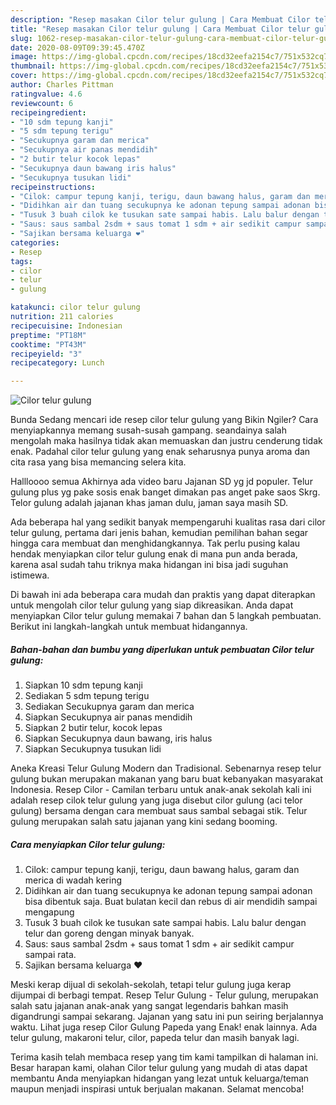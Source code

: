 ```yaml
---
description: "Resep masakan Cilor telur gulung | Cara Membuat Cilor telur gulung Yang Enak dan Simpel"
title: "Resep masakan Cilor telur gulung | Cara Membuat Cilor telur gulung Yang Enak dan Simpel"
slug: 1062-resep-masakan-cilor-telur-gulung-cara-membuat-cilor-telur-gulung-yang-enak-dan-simpel
date: 2020-08-09T09:39:45.470Z
image: https://img-global.cpcdn.com/recipes/18cd32eefa2154c7/751x532cq70/cilor-telur-gulung-foto-resep-utama.jpg
thumbnail: https://img-global.cpcdn.com/recipes/18cd32eefa2154c7/751x532cq70/cilor-telur-gulung-foto-resep-utama.jpg
cover: https://img-global.cpcdn.com/recipes/18cd32eefa2154c7/751x532cq70/cilor-telur-gulung-foto-resep-utama.jpg
author: Charles Pittman
ratingvalue: 4.6
reviewcount: 6
recipeingredient:
- "10 sdm tepung kanji"
- "5 sdm tepung terigu"
- "Secukupnya garam dan merica"
- "Secukupnya air panas mendidih"
- "2 butir telur kocok lepas"
- "Secukupnya daun bawang iris halus"
- "Secukupnya tusukan lidi"
recipeinstructions:
- "Cilok: campur tepung kanji, terigu, daun bawang halus, garam dan merica di wadah kering"
- "Didihkan air dan tuang secukupnya ke adonan tepung sampai adonan bisa dibentuk saja. Buat bulatan kecil dan rebus di air mendidih sampai mengapung"
- "Tusuk 3 buah cilok ke tusukan sate sampai habis. Lalu balur dengan telur dan goreng dengan minyak banyak."
- "Saus: saus sambal 2sdm + saus tomat 1 sdm + air sedikit campur sampai rata."
- "Sajikan bersama keluarga ❤️"
categories:
- Resep
tags:
- cilor
- telur
- gulung

katakunci: cilor telur gulung 
nutrition: 211 calories
recipecuisine: Indonesian
preptime: "PT18M"
cooktime: "PT43M"
recipeyield: "3"
recipecategory: Lunch

---
```



![Cilor telur gulung](https://img-global.cpcdn.com/recipes/18cd32eefa2154c7/751x532cq70/cilor-telur-gulung-foto-resep-utama.jpg)

Bunda Sedang mencari ide resep cilor telur gulung yang Bikin Ngiler? Cara menyiapkannya memang susah-susah gampang. seandainya salah mengolah maka hasilnya tidak akan memuaskan dan justru cenderung tidak enak. Padahal cilor telur gulung yang enak seharusnya punya aroma dan cita rasa yang bisa memancing selera kita.

Hallloooo semua Akhirnya ada video baru Jajanan SD yg jd populer. Telur gulung plus yg pake sosis enak banget dimakan pas anget pake saos Skrg. Telor gulung adalah jajanan khas jaman dulu, jaman saya masih SD.

Ada beberapa hal yang sedikit banyak mempengaruhi kualitas rasa dari cilor telur gulung, pertama dari jenis bahan, kemudian pemilihan bahan segar hingga cara membuat dan menghidangkannya. Tak perlu pusing kalau hendak menyiapkan cilor telur gulung enak di mana pun anda berada, karena asal sudah tahu triknya maka hidangan ini bisa jadi suguhan istimewa.


Di bawah ini ada beberapa cara mudah dan praktis yang dapat diterapkan untuk mengolah cilor telur gulung yang siap dikreasikan. Anda dapat menyiapkan Cilor telur gulung memakai 7 bahan dan 5 langkah pembuatan. Berikut ini langkah-langkah untuk membuat hidangannya.

<!--inarticleads1-->

##### Bahan-bahan dan bumbu yang diperlukan untuk pembuatan Cilor telur gulung:

1. Siapkan 10 sdm tepung kanji
1. Sediakan 5 sdm tepung terigu
1. Sediakan Secukupnya garam dan merica
1. Siapkan Secukupnya air panas mendidih
1. Siapkan 2 butir telur, kocok lepas
1. Siapkan Secukupnya daun bawang, iris halus
1. Siapkan Secukupnya tusukan lidi


Aneka Kreasi Telur Gulung Modern dan Tradisional. Sebenarnya resep telur gulung bukan merupakan makanan yang baru buat kebanyakan masyarakat Indonesia. Resep Cilor - Camilan terbaru untuk anak-anak sekolah kali ini adalah resep cilok telur gulung yang juga disebut cilor gulung (aci telor gulung) bersama dengan cara membuat saus sambal sebagai stik. Telur gulung merupakan salah satu jajanan yang kini sedang booming. 

<!--inarticleads2-->

##### Cara menyiapkan Cilor telur gulung:

1. Cilok: campur tepung kanji, terigu, daun bawang halus, garam dan merica di wadah kering
1. Didihkan air dan tuang secukupnya ke adonan tepung sampai adonan bisa dibentuk saja. Buat bulatan kecil dan rebus di air mendidih sampai mengapung
1. Tusuk 3 buah cilok ke tusukan sate sampai habis. Lalu balur dengan telur dan goreng dengan minyak banyak.
1. Saus: saus sambal 2sdm + saus tomat 1 sdm + air sedikit campur sampai rata.
1. Sajikan bersama keluarga ❤️


Meski kerap dijual di sekolah-sekolah, tetapi telur gulung juga kerap dijumpai di berbagi tempat. Resep Telur Gulung - Telur gulung, merupakan salah satu jajanan anak-anak yang sangat legendaris bahkan masih digandrungi sampai sekarang. Jajanan yang satu ini pun seiring berjalannya waktu. Lihat juga resep Cilor Gulung Papeda yang Enak! enak lainnya. Ada telur gulung, makaroni telur, cilor, papeda telur dan masih banyak lagi. 

Terima kasih telah membaca resep yang tim kami tampilkan di halaman ini. Besar harapan kami, olahan Cilor telur gulung yang mudah di atas dapat membantu Anda menyiapkan hidangan yang lezat untuk keluarga/teman maupun menjadi inspirasi untuk berjualan makanan. Selamat mencoba!
